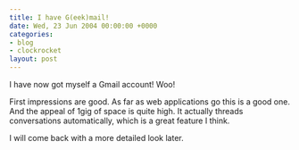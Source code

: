 ```yaml
---
title: I have G(eek)mail!
date: Wed, 23 Jun 2004 00:00:00 +0000
categories:
- blog
- clockrocket
layout: post
---
```


I have now got myself a Gmail account!  Woo!

First impressions are good.  As far as web applications go this is a good one.  And the appeal of 1gig of space is quite high.  It actually threads conversations automatically, which is a great feature I think.

I will come back with a more detailed look later.



